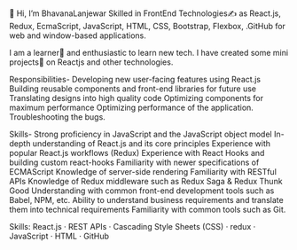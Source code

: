 👋 Hi, I’m  BhavanaLanjewar
Skilled in FrontEnd Technologies✍️ as React.js, Redux, EcmaScript, JavaScript, HTML, CSS, Bootstrap, Flexbox, .GitHub for web and window-based applications.

I am a learner📝 and enthusiastic to learn new tech. I have created some mini projects💼 on Reactjs and other technologies.

Responsibilities- Developing new user-facing features using React.js Building reusable components and front-end libraries for future use Translating designs into high quality code Optimizing components for maximum performance Optimizing performance of the application. Troubleshooting the bugs.

Skills- Strong proficiency in JavaScript and the JavaScript object model In-depth understanding of React.js and its core principles Experience with popular React.js workflows (Redux) Experience with React Hooks and building custom react-hooks Familiarity with newer specifications of ECMAScript Knowledge of server-side rendering Familiarity with RESTful APIs Knowledge of Redux middleware such as Redux Saga & Redux Thunk Good Understanding with common front-end development tools such as Babel, NPM, etc. Ability to understand business requirements and translate them into technical requirements Familiarity with common tools such as Git.

Skills: React.js · REST APIs · Cascading Style Sheets (CSS) · redux ·  JavaScript · HTML · GitHub

